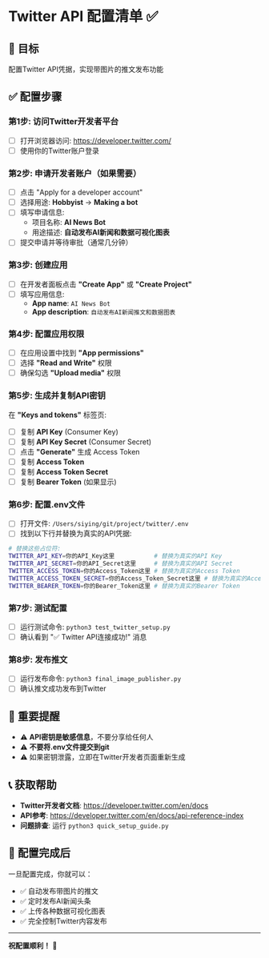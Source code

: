 # Twitter API 配置清单 ✅

## 🎯 目标
配置Twitter API凭据，实现带图片的推文发布功能

## ✅ 配置步骤

### 第1步: 访问Twitter开发者平台
- [ ] 打开浏览器访问: https://developer.twitter.com/
- [ ] 使用你的Twitter账户登录

### 第2步: 申请开发者账户（如果需要）
- [ ] 点击 "Apply for a developer account"
- [ ] 选择用途: **Hobbyist** -> **Making a bot**
- [ ] 填写申请信息:
  - 项目名称: **AI News Bot**
  - 用途描述: **自动发布AI新闻和数据可视化图表**
- [ ] 提交申请并等待审批（通常几分钟）

### 第3步: 创建应用
- [ ] 在开发者面板点击 **"Create App"** 或 **"Create Project"**
- [ ] 填写应用信息:
  - **App name**: `AI News Bot`
  - **App description**: `自动发布AI新闻推文和数据图表`

### 第4步: 配置应用权限
- [ ] 在应用设置中找到 **"App permissions"**
- [ ] 选择 **"Read and Write"** 权限
- [ ] 确保勾选 **"Upload media"** 权限

### 第5步: 生成并复制API密钥
在 **"Keys and tokens"** 标签页:

- [ ] 复制 **API Key** (Consumer Key)
- [ ] 复制 **API Key Secret** (Consumer Secret)
- [ ] 点击 **"Generate"** 生成 Access Token
- [ ] 复制 **Access Token**
- [ ] 复制 **Access Token Secret**
- [ ] 复制 **Bearer Token** (如果显示)

### 第6步: 配置.env文件
- [ ] 打开文件: `/Users/siying/git/project/twitter/.env`
- [ ] 找到以下行并替换为真实的API凭据:

```bash
# 替换这些占位符:
TWITTER_API_KEY=你的API_Key这里           # 替换为真实的API Key
TWITTER_API_SECRET=你的API_Secret这里     # 替换为真实的API Secret  
TWITTER_ACCESS_TOKEN=你的Access_Token这里 # 替换为真实的Access Token
TWITTER_ACCESS_TOKEN_SECRET=你的Access_Token_Secret这里 # 替换为真实的Access Token Secret
TWITTER_BEARER_TOKEN=你的Bearer_Token这里 # 替换为真实的Bearer Token
```

### 第7步: 测试配置
- [ ] 运行测试命令: `python3 test_twitter_setup.py`
- [ ] 确认看到 "✅ Twitter API连接成功!" 消息

### 第8步: 发布推文
- [ ] 运行发布命令: `python3 final_image_publisher.py`
- [ ] 确认推文成功发布到Twitter

## 🚨 重要提醒

- ⚠️ **API密钥是敏感信息**，不要分享给任何人
- ⚠️ **不要将.env文件提交到git**
- ⚠️ 如果密钥泄露，立即在Twitter开发者页面重新生成

## 📞 获取帮助

- **Twitter开发者文档**: https://developer.twitter.com/en/docs
- **API参考**: https://developer.twitter.com/en/docs/api-reference-index
- **问题排查**: 运行 `python3 quick_setup_guide.py`

## 🎉 配置完成后

一旦配置完成，你就可以：
- ✅ 自动发布带图片的推文
- ✅ 定时发布AI新闻头条
- ✅ 上传各种数据可视化图表
- ✅ 完全控制Twitter内容发布

---

**祝配置顺利！** 🚀